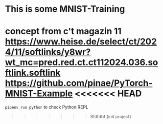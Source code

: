 # This is some MNIST-Training

concept from c't magazin 11
https://www.heise.de/select/ct/2024/11/softlinks/y8wr?wt_mc=pred.red.ct.ct112024.036.softlink.softlink
https://github.com/pinae/PyTorch-MNIST-Example
<<<<<<< HEAD
=======

`pipenv run python`  to check Python REPL
>>>>>>> 8fdfdbf (init project)
